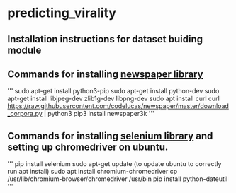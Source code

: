 # predicting_virality
## Installation instructions for dataset buiding module

## Commands for installing [newspaper library](https://github.com/codelucas/newspaper)  
'''
sudo apt-get install python3-pip
sudo apt-get install python-dev
sudo apt-get install libjpeg-dev zlib1g-dev libpng-dev
sudo apt install curl
curl https://raw.githubusercontent.com/codelucas/newspaper/master/download_corpora.py | python3
pip3 install newspaper3k
'''

## Commands for installing [selenium library](https://www.selenium.dev/) and setting up chromedriver on ubuntu. 
'''
pip install selenium
sudo apt-get update  (to update ubuntu to correctly run apt install)
sudo apt install chromium-chromedriver
cp /usr/lib/chromium-browser/chromedriver /usr/bin
pip install python-dateutil 
'''

